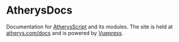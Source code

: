 # AtherysDocs
Documentation for [AtherysScript](https://github.com/Atherys-Horizons/AtherysScript) and its modules. The site is held at [atherys.com/docs](https://atherys.com/docs) and is powered by [Vuepress](https://vuepress.vuejs.org/).
